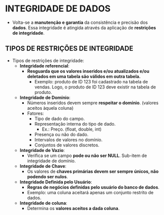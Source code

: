 # INTEGRIDADE DE DADOS
*   Volta-se a **manutenção e garantia** da consistência e precisão dos **dados**. Essa integridade é atingida através da aplicação de **restrições de integridade**.

## TIPOS DE RESTRIÇÕES DE INTEGRIDADE
*   Tipos de restrições de integridade:
    *   **Integridade referencial**:
        *   **Resguarda que os valores inseridos e/ou atualizados e/ou deletados em uma tabela são válidos em outra tabela.**
            *   Exemplo: produto de ID 123 foi cadastrado na tabela de vendas. Logo, o produto de ID 123 deve existir na tabela de produto.
    *   **Integridade de Domínio**:
        *   Números inseridos devem sempre **respeitar o domínio**. (valores aceitos àquela coluna)
        *   Fatores:
            *   Tipo de dado do campo.
            *   Representação interna do tipo de dado.
                *   Ex.: Preço. (float, double, int)
            *   Presença ou não do dado.
            *   Intervalos de valores no domínio.
            *   Conjuntos de valores discretos.
    *   **Integridade de Vazio**:
        *   Verifica se um campo **pode ou não ser NULL**. Sub-item de integridade de domínio.
    *   **Integridade de Chave**:
        *   Os valores de **chaves primárias devem ser sempre únicos, não podendo ser nulos**.
    *   **Integridade Definida pelo Usuário**:
        *   **Regras de negócios definidas pelo usuário do banco de dados**.
        *   Exemplo: uma coluna aceitará apenas um conjunto restrito de dados.
    *   **Integridade de coluna**:
        *   Determina os **valores aceitos a dada coluna**.